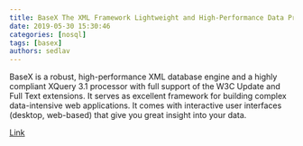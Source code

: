 ```yaml
---
title: BaseX The XML Framework Lightweight and High-Performance Data Processing  
date: 2019-05-30 15:30:46
categories: [nosql]
tags: [basex]
authors: sedlav
---
```


BaseX is a robust, high-performance XML database engine and a highly compliant XQuery 3.1 processor with full support of the W3C Update and Full Text extensions. It serves as excellent framework for building complex data-intensive web applications. It comes with interactive user interfaces (desktop, web-based) that give you great insight into your data.

[Link](http://basex.org/)
